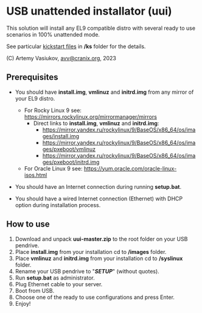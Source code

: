 # USB unattended installator (uui)

This solution will install any EL9 compatible distro with several ready to use scenarios in 100% unattended mode.

See particular [kickstart files](https://linuxhint.com/beginners-kickstart/) in **/ks** folder for the details.

(C) Artemy Vasiukov, <avv@cranix.org>, 2023



## Prerequisites

- You should have **install.img**, **vmlinuz** and **initrd.img** from any mirror of your EL9 distro. 

  - For Rocky Linux 9 see: https://mirrors.rockylinux.org/mirrormanager/mirrors
    - Direct links to  **install.img**, **vmlinuz** and **initrd.img**: 
      - https://mirror.yandex.ru/rockylinux/9/BaseOS/x86_64/os/images/install.img
      - https://mirror.yandex.ru/rockylinux/9/BaseOS/x86_64/os/images/pxeboot/vmlinuz
      - https://mirror.yandex.ru/rockylinux/9/BaseOS/x86_64/os/images/pxeboot/initrd.img
  - For Oracle Linux 9 see: https://yum.oracle.com/oracle-linux-isos.html

- You should have an Internet connection during running **setup.bat**.

- You should have a wired Internet connection (Ethernet) with DHCP option during installation process.

  

## How to use

1. Download and unpack **uui-master.zip** to the root folder on your USB pendrive.
2. Place **install.img** from your installation cd to **/images** folder.
3. Place **vmlinuz** and **initrd.img** from your installation cd to **/syslinux** folder.
4. Rename your USB pendrive to "***SETUP***" (without quotes).
5. Run **setup.bat** as administrator.
6. Plug Ethernet cable to your server. 
7. Boot from USB.
8. Choose one of the ready to use configurations and press Enter.
9. Enjoy!



